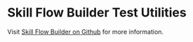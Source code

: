 # Skill Flow Builder Test Utilities

Visit [Skill Flow Builder on Github](https://github.com/alexa-games/skill-flow-builder)
for more information.
